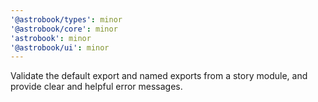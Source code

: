 ```yaml
---
'@astrobook/types': minor
'@astrobook/core': minor
'astrobook': minor
'@astrobook/ui': minor
---
```


Validate the default export and named exports from a story module, and provide clear and helpful error messages.
